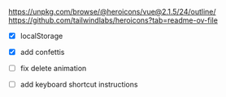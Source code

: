 https://unpkg.com/browse/@heroicons/vue@2.1.5/24/outline/
https://github.com/tailwindlabs/heroicons?tab=readme-ov-file


- [x] localStorage
- [x] add confettis
- [ ] fix delete animation
- [ ] add keyboard shortcut instructions


